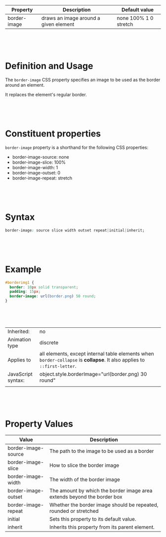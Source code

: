 | Property     | Description                           | Default value         |
| ------------ | ------------------------------------- | --------------------- |
| border-image | draws an image around a given element | none 100% 1 0 stretch |

&nbsp;

&nbsp;

# Definition and Usage

The `border-image` CSS property specifies an image to be used as the border around an element.

It replaces the element's regular border.

&nbsp;

&nbsp;

# Constituent properties

`border-image` property is a shorthand for the following CSS properties:

- border-image-source: none
- border-image-slice: 100%
- border-image-width: 1
- border-image-outset: 0
- border-image-repeat: stretch

&nbsp;

&nbsp;

# Syntax

```css
border-image: source slice width outset repeat|initial|inherit;
```

&nbsp;

&nbsp;

# Example

```css
#borderimg1 {
  border: 10px solid transparent;
  padding: 15px;
  border-image: url(border.png) 50 round;
}
```

&nbsp;

&nbsp;

|                    |                                                                                                                           |
| ------------------ | ------------------------------------------------------------------------------------------------------------------------- |
| Inherited:         | no                                                                                                                        |
| Animation type     | discrete                                                                                                                  |
| Applies to         | all elements, except internal table elements when `border-collapse` is **collapse**. It also applies to `::first-letter`. |
| JavaScript syntax: | object.style.borderImage="url(border.png) 30 round"                                                                       |
|                    |                                                                                                                           |

&nbsp;

&nbsp;

# Property Values

| Value               | Description                                                             |
| ------------------- | ----------------------------------------------------------------------- |
| border-image-source | The path to the image to be used as a border                            |
| border-image-slice  | How to slice the border image                                           |
| border-image-width  | The width of the border image                                           |
| border-image-outset | The amount by which the border image area extends beyond the border box |
| border-image-repeat | Whether the border image should be repeated, rounded or stretched       |
| initial             | Sets this property to its default value.                                |
| inherit             | Inherits this property from its parent element.                         |
